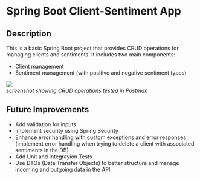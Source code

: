 # Spring Boot Client-Sentiment App

## Description
This is a basic Spring Boot project that provides CRUD operations for managing clients and sentiments.
It includes two main components:
- Client management
- Sentiment management (with positive and negative sentiment types)

<img src="https://github.com/user-attachments/assets/d47c933e-a5b4-4bc7-a998-a4d1872b0402"><br>
*screenshot showing CRUD operations tested in Postman*

## Future Improvements
- Add validation for inputs
- Implement security using Spring Security
- Enhance error handling with custom exceptions and error responses
  (implement error handling when trying to delete a client with associated sentiments in the DB)
- Add Unit and Integrayion Tests
- Use DTOs (Data Transfer Objects) to better structure and manage incoming and outgoing data in the API.
